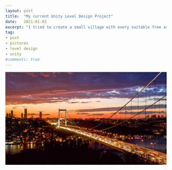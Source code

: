 ```yaml
---
layout: post
title:  "My current Unity Level Design Project"
date:   2021-01-03
excerpt: "I tried to create a small village with every suitable free assets that I could find :)"
tag:
- post
- pictures
- level design
- unity 
#comments: true
---
```


<img src="\assets\img\istanbul.jpg"/>

